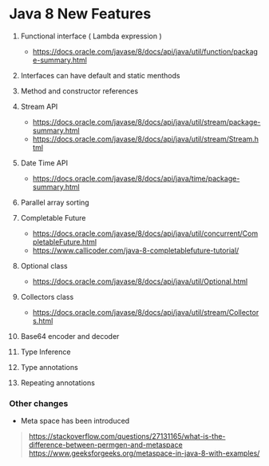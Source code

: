 # Java 8 New Features

1. Functional interface ( Lambda expression )
   - https://docs.oracle.com/javase/8/docs/api/java/util/function/package-summary.html
   
3. Interfaces can have default and static menthods
4. Method and constructor references
5. Stream API
   - https://docs.oracle.com/javase/8/docs/api/java/util/stream/package-summary.html
   - https://docs.oracle.com/javase/8/docs/api/java/util/stream/Stream.html
   
6. Date Time API
   - https://docs.oracle.com/javase/8/docs/api/java/time/package-summary.html
   
8. Parallel array sorting
9. Completable Future
    - https://docs.oracle.com/javase/8/docs/api/java/util/concurrent/CompletableFuture.html
    - https://www.callicoder.com/java-8-completablefuture-tutorial/
11. Optional class
    - https://docs.oracle.com/javase/8/docs/api/java/util/Optional.html
    
12. Collectors class
    - https://docs.oracle.com/javase/8/docs/api/java/util/stream/Collectors.html

11. Base64 encoder and decoder
12. Type Inference
13. Type annotations
14. Repeating annotations

### Other changes
- Meta space has been introduced
>  https://stackoverflow.com/questions/27131165/what-is-the-difference-between-permgen-and-metaspace
>  https://www.geeksforgeeks.org/metaspace-in-java-8-with-examples/
